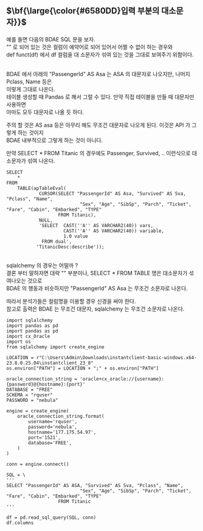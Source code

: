 ## <p>$\bf{\large{\color{#6580DD}입력 부분의 대소문자}}$</p>

예를 들면 다음의 BDAE SQL 문을 보자. <br>
"" 로 되어 있는 것은 컬럼이 예약어로 되어 있어서 어쩔 수 없이 하는 경우와<br>
def funct(df) 에서 df 컬럼을 대 소문자가 섞여 있는 것을 그대로 보여주기 위함이다.<br>
<br>

BDAE 에서 아래의 "PassengerId" AS Asa 는 ASA 의 대문자로 나오지만, 나머지 Pclass, Name 등은<br>
이렇게 그대로 나온다. <br>
테이블 생성할 때 Pandas 로 해서 그럴 수 있다.  만약 직접 테이블을 만들 때 대문자만 사용하면 <br>
아마도 모두 대문자로 나올 듯 하다. <br>

주의 할 것은 AS asa 등은 아무리 해도 무조건 대문자로 나오게 된다. 이것은 API 가 그렇게 하는 것이지<br>
BDAE 내부적으로 그렇게 하는 것이 아니다.<br>

만약 SELECT * FROM Titanic 의 경우에도 Passenger, Survived, .. 이런식으로 대소문자가 섞여 나온다.<br>

```
SELECT
	*
FROM
	TABLE(apTableEval(
         	CURSOR(SELECT "PassengerId" AS Asa, "Survived" AS Sva, "Pclass", "Name",
	                       "Sex", "Age", "SibSp", "Parch", "Ticket", "Fare", "Cabin", "Embarked", "TYPE"
	               FROM Titanic),
         	NULL,
         	'SELECT  CAST(''A'' AS VARCHAR2(40)) vars,
                     CAST(''A'' AS VARCHAR2(40)) variable,
                     1.0 value
             FROM dual',
           'TitanicDesc:describe'));
```

<br>
sqlalchemy 의 경우는 어떨까 ? <br>
결론 부터 말하자면 대략 "" 부분이나, SELECT * FROM TABLE 명은 대소문자가 섞여나오는 것으로 <br>
BDAE 의 행동과 비슷하지만 "PassengerId" AS Asa 는 무조건 소문자로 나온다. <br>

따라서 분석가들은 컬럼명을 이용할 경우 신경을 써야 한다. <br>
참고로 출력은 BDAE 는 무조건 대문자, sqlalchemy 는 무조건 소문자로 나온다. <br>

```
import sqlalchemy
import pandas as pd
import pandas as pd
import cx_Oracle
import os
from sqlalchemy import create_engine

LOCATION = r"C:\Users\Admin\Downloads\instantclient-basic-windows.x64-23.8.0.25.04\instantclient_23_8"
os.environ["PATH"] = LOCATION + ";" + os.environ["PATH"]

oracle_connection_string = 'oracle+cx_oracle://{username}:{password}@{hostname}:{port}'
DATABASE = "FREE"
SCHEMA = "rquser"
PASSWORD = "nebula"

engine = create_engine(
    oracle_connection_string.format(
        username='rquser',
        password='nebula',
        hostname='177.175.54.97',
        port='1521',
        database='FREE',
    )
)

conn = engine.connect()

SQL = \
'''
SELECT "PassengerId" AS ASA, "Survived" AS Sva, "Pclass", "Name",
	                       "Sex", "Age", "SibSp", "Parch", "Ticket", "Fare", "Cabin", "Embarked", "TYPE"
	               FROM Titanic
'''

df = pd.read_sql_query(SQL, conn)
df.columns

```


